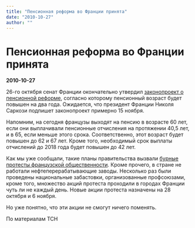 ```yaml
---
title: "Пенсионная реформа во Франции принята"
date: "2010-10-27"
author: ""
---
```


# Пенсионная реформа во Франции принята

**2010-10-27** 

26-го октября сенат Франции окончательно утвердил [законопроект о пенсионной реформе](/2761.html), согласно которому пенсионный возраст будет повышен на два года. Ожидается, что президент Франции Николя Саркози подпишет законопроект примерно 15 ноября.

Напомним, на сегодня французы выходят на пенсию в возрасте 60 лет, если они выплачивали пенсионные отчисления на протяжении 40,5 лет, и в 65, если меньше этого срока. Соответственно, этот возраст будет повышен до 62 и 67 лет. Кроме того, необходимый срок выплаты отчислений до 2018 года будет повышен до 42 лет.

Как мы уже сообщали, такие планы правительства вызвали [бурные протесты французской общественности](/2850.html). Кроме прочего, в стране не работали нефтеперерабатывающие заводы. Несколько раз были проведены национальные забастовки, организованные профсоюзами, кроме того, множество акций протеста проходили в городах Франции чуть ли не каждый день. Новые акции протеста назначены на 28 октября и 6 ноября.

Но уже понятно, что эти акции не смогут ничего поменять.

По материалам ТСН